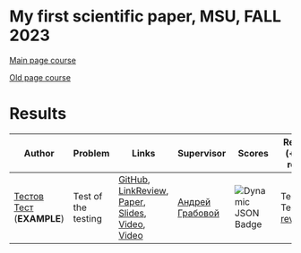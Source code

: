 # My first scientific paper, MSU, FALL 2023

[Main page course](https://m1p.org)

[Old page course](http://www.machinelearning.ru/wiki/index.php?title=Численные_методы_обучения_по_прецедентам_%28практика%2C_В.В._Стрижов%29)

# Results
| Author | Problem | Links | Supervisor | Scores | Reviewer (+link to review)|
| ------ | ------- | ----- | ---------- | ------ | ------------------------- |
| [Тестов Тест](https://github.com/andriygav) (**EXAMPLE**) | Test of the testing | [GitHub](https://github.com/intsystems/TEST/tree/master), [LinkReview](LINK), [Paper](https://github.com/intsystems/TEST/blob/master/paper/main.pdf), [Slides](https://github.com/intsystems/TEST/blob/master/slides/main.pdf), [Video](https://www.youtube.com/watch?v=xW_lXGn1WHs&t=24s), [Video](https://youtu.be/9ELhIqjFSE8) | [Андрей Грабовой](https://intelligent-systems-phystech.github.io/ru/people/grabovoy_av/index.html) | ![Dynamic JSON Badge](https://img.shields.io/badge/dynamic/json?url=https%3A%2F%2Fraw.githubusercontent.com%2Fintsystems%2FTEST%2Fmaster%2Fscore.json&query=message&label=%20&cacheSeconds=10) | Тестоевич Тест, [review](LINK)  |

